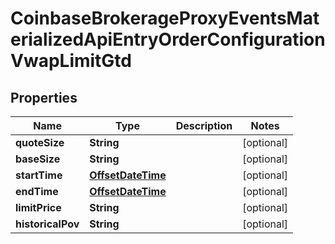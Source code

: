 
# CoinbaseBrokerageProxyEventsMaterializedApiEntryOrderConfigurationVwapLimitGtd

## Properties
Name | Type | Description | Notes
------------ | ------------- | ------------- | -------------
**quoteSize** | **String** |  |  [optional]
**baseSize** | **String** |  |  [optional]
**startTime** | [**OffsetDateTime**](OffsetDateTime.md) |  |  [optional]
**endTime** | [**OffsetDateTime**](OffsetDateTime.md) |  |  [optional]
**limitPrice** | **String** |  |  [optional]
**historicalPov** | **String** |  |  [optional]



